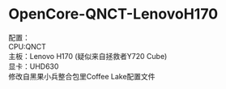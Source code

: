 # OpenCore-QNCT-LenovoH170
配置：<br/>
CPU:QNCT<br/>
主板：Lenovo H170 (疑似来自拯救者Y720 Cube)<br/>
显卡：UHD630<br/>
修改自黑果小兵整合包里Coffee Lake配置文件
